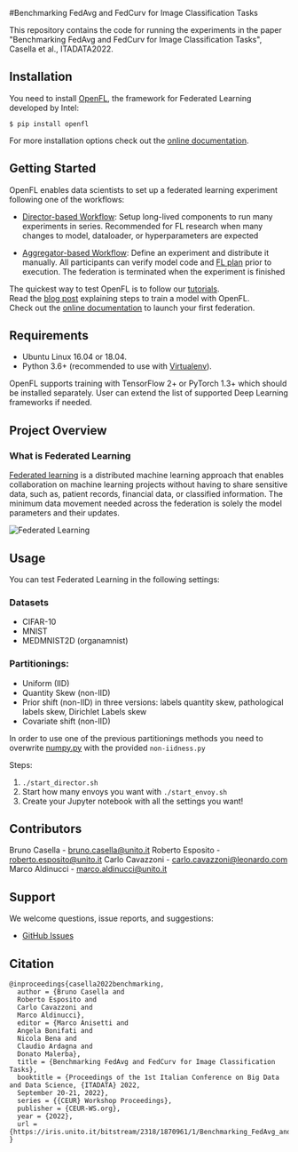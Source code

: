 #Benchmarking FedAvg and FedCurv for Image Classification Tasks

This repository contains the code for running the experiments in the paper "Benchmarking FedAvg and FedCurv for Image Classification Tasks", Casella et al., ITADATA2022.

## Installation
You need to install [OpenFL](https://github.com/intel/openfl), the framework for Federated Learning developed by Intel:
```
$ pip install openfl
```
For more installation options check out the [online documentation](https://openfl.readthedocs.io/en/latest/install.html).

## Getting Started


OpenFL enables data scientists to set up a federated learning experiment following one of the workflows:

- [Director-based Workflow](https://openfl.readthedocs.io/en/latest/running_the_federation.html#director-based-workflow):
Setup long-lived components to run many experiments in series. Recommended for FL research when many changes to model, dataloader, or hyperparameters are expected

- [Aggregator-based Workflow](https://openfl.readthedocs.io/en/latest/running_the_federation.html#aggregator-based-workflow):
Define an experiment and distribute it manually. All participants can verify model code and [FL plan](https://openfl.readthedocs.io/en/latest/running_the_federation.html#federated-learning-plan-fl-plan-settings) prior to execution. The federation is terminated when the experiment is finished

The quickest way to test OpenFL is to follow our [tutorials](https://github.com/intel/openfl/tree/develop/openfl-tutorials). </br>
Read the [blog post](https://towardsdatascience.com/go-federated-with-openfl-8bc145a5ead1) explaining steps to train a model with OpenFL. </br>
Check out the [online documentation](https://openfl.readthedocs.io/en/latest/index.html) to launch your first federation.


## Requirements

- Ubuntu Linux 16.04 or 18.04.
- Python 3.6+ (recommended to use with [Virtualenv](https://virtualenv.pypa.io/en/latest/)).

OpenFL supports training with TensorFlow 2+ or PyTorch 1.3+ which should be installed separately. User can extend the list of supported Deep Learning frameworks if needed.

## Project Overview
### What is Federated Learning

[Federated learning](https://en.wikipedia.org/wiki/Federated_learning) is a distributed machine learning approach that enables collaboration on machine learning projects without having to share sensitive data, such as, patient records, financial data, or classified information. The minimum data movement needed across the federation is solely the model parameters and their updates.

![Federated Learning](https://raw.githubusercontent.com/intel/openfl/develop/docs/images/diagram_fl_new.png)

## Usage
You can test Federated Learning in the following settings:
### Datasets
- CIFAR-10
- MNIST
- MEDMNIST2D (organamnist)

### Partitionings:
- Uniform (IID)
- Quantity Skew (non-IID)
- Prior shift (non-IID) in three versions: labels quantity skew, pathological labels skew, Dirichlet Labels skew
- Covariate shift (non-IID)

In order to use one of the previous partitionings methods you need to overwrite [numpy.py](https://github.com/intel/openfl/blob/develop/openfl/utilities/data_splitters/numpy.py) with the provided `non-iidness.py`

Steps:
1. `./start_director.sh`
2. Start how many envoys you want with `./start_envoy.sh`
3. Create your Jupyter notebook with all the settings you want!

## Contributors
Bruno Casella - bruno.casella@unito.it
Roberto Esposito - roberto.esposito@unito.it
Carlo Cavazzoni - carlo.cavazzoni@leonardo.com
Marco Aldinucci - marco.aldinucci@unito.it

## Support
We welcome questions, issue reports, and suggestions:
* [GitHub Issues](https://github.com/CasellaJr/Benchmarking-FedAvg-and-FedCurv-for-Image-Classification-Tasks/issues)

## Citation

```
@inproceedings{casella2022benchmarking,
  author = {Bruno Casella and
  Roberto Esposito and
  Carlo Cavazzoni and
  Marco Aldinucci},
  editor = {Marco Anisetti and
  Angela Bonifati and
  Nicola Bena and
  Claudio Ardagna and
  Donato Malerba},
  title = {Benchmarking FedAvg and FedCurv for Image Classification Tasks},
  booktitle = {Proceedings of the 1st Italian Conference on Big Data and Data Science, {ITADATA} 2022,
  September 20-21, 2022},
  series = {{CEUR} Workshop Proceedings},
  publisher = {CEUR-WS.org},
  year = {2022},
  url = {https://iris.unito.it/bitstream/2318/1870961/1/Benchmarking_FedAvg_and_FedCurv_for_Image_Classification_Tasks.pdf}
}
```
